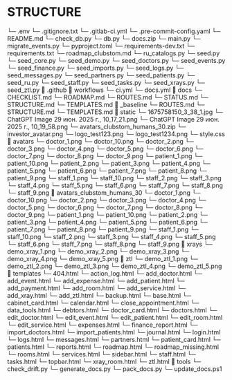 # STRUCTURE

  └─ .env
  └─ .gitignore.txt
  └─ .gitlab-ci.yml
  └─ .pre-commit-config.yaml
  └─ README.md
  └─ check_db.py
  └─ db.py
  └─ docs.zip
  └─ main.py
  └─ migrate_events.py
  └─ pyproject.toml
  └─ requirements-dev.txt
  └─ requirements.txt
  └─ roadmap_clubstom.md
  └─ ru_catalogs.py
  └─ seed.py
  └─ seed_core.py
  └─ seed_demo.py
  └─ seed_doctors.py
  └─ seed_events.py
  └─ seed_finance.py
  └─ seed_imports.py
  └─ seed_logs.py
  └─ seed_messages.py
  └─ seed_partners.py
  └─ seed_patients.py
  └─ seed_ru.py
  └─ seed_staff.py
  └─ seed_tasks.py
  └─ seed_xrays.py
  └─ seed_ztl.py
  📁 .github
    📁 workflows
      └─ ci.yml
      └─ docs.yml
  📁 docs
    └─ CHECKLIST.md
    └─ ROADMAP.md
    └─ ROUTES.md
    └─ STATUS.md
    └─ STRUCTURE.md
    └─ TEMPLATES.md
    📁 _baseline
      └─ ROUTES.md
      └─ STRUCTURE.md
      └─ TEMPLATES.md
  📁 static
    └─ 1675758150_3_38_1.jpg
    └─ ChatGPT Image 29 июн. 2025 г., 10_17_21.png
    └─ ChatGPT Image 29 июн. 2025 г., 10_19_58.png
    └─ avatars_clubstom_humans_30.zip
    └─ investor_avatar.png
    └─ logo_test123.png
    └─ logo_test1234.png
    └─ style.css
    📁 avatars
      └─ doctor_1.png
      └─ doctor_10.png
      └─ doctor_2.png
      └─ doctor_3.png
      └─ doctor_4.png
      └─ doctor_5.png
      └─ doctor_6.png
      └─ doctor_7.png
      └─ doctor_8.png
      └─ doctor_9.png
      └─ patient_1.png
      └─ patient_10.png
      └─ patient_2.png
      └─ patient_3.png
      └─ patient_4.png
      └─ patient_5.png
      └─ patient_6.png
      └─ patient_7.png
      └─ patient_8.png
      └─ patient_9.png
      └─ staff_1.png
      └─ staff_10.png
      └─ staff_2.png
      └─ staff_3.png
      └─ staff_4.png
      └─ staff_5.png
      └─ staff_6.png
      └─ staff_7.png
      └─ staff_8.png
      └─ staff_9.png
    📁 avatars_clubstom_humans_30
      └─ doctor_1.png
      └─ doctor_10.png
      └─ doctor_2.png
      └─ doctor_3.png
      └─ doctor_4.png
      └─ doctor_5.png
      └─ doctor_6.png
      └─ doctor_7.png
      └─ doctor_8.png
      └─ doctor_9.png
      └─ patient_1.png
      └─ patient_10.png
      └─ patient_2.png
      └─ patient_3.png
      └─ patient_4.png
      └─ patient_5.png
      └─ patient_6.png
      └─ patient_7.png
      └─ patient_8.png
      └─ patient_9.png
      └─ staff_1.png
      └─ staff_10.png
      └─ staff_2.png
      └─ staff_3.png
      └─ staff_4.png
      └─ staff_5.png
      └─ staff_6.png
      └─ staff_7.png
      └─ staff_8.png
      └─ staff_9.png
    📁 xrays
      └─ demo_xray_1.png
      └─ demo_xray_2.png
      └─ demo_xray_3.png
      └─ demo_xray_4.png
      └─ demo_xray_5.png
    📁 ztl
      └─ demo_ztl_1.png
      └─ demo_ztl_2.png
      └─ demo_ztl_3.png
      └─ demo_ztl_4.png
      └─ demo_ztl_5.png
  📁 templates
    └─ 404.html
    └─ action_log.html
    └─ add_doctor.html
    └─ add_event.html
    └─ add_expense.html
    └─ add_patient.html
    └─ add_payment.html
    └─ add_room.html
    └─ add_service.html
    └─ add_xray.html
    └─ add_ztl.html
    └─ backup.html
    └─ base.html
    └─ cabinet_card.html
    └─ calendar.html
    └─ close_appointment.html
    └─ data_tools.html
    └─ debtors.html
    └─ doctor_card.html
    └─ doctors.html
    └─ edit_doctor.html
    └─ edit_event.html
    └─ edit_patient.html
    └─ edit_room.html
    └─ edit_service.html
    └─ expenses.html
    └─ finance_report.html
    └─ import_doctors.html
    └─ import_patients.html
    └─ journal.html
    └─ login.html
    └─ logs.html
    └─ messages.html
    └─ partners.html
    └─ patient_card.html
    └─ patients.html
    └─ reports.html
    └─ roadmap.html
    └─ roadmap_missing.html
    └─ rooms.html
    └─ services.html
    └─ sidebar.html
    └─ staff.html
    └─ tasks.html
    └─ topbar.html
    └─ xray_room.html
    └─ ztl.html
  📁 tools
    └─ check_drift.py
    └─ generate_docs.py
    └─ pack_docs.py
    └─ update_docs.ps1
